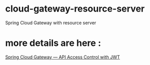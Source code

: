 # cloud-gateway-resource-server
 Spring Cloud Gateway with resource server

# more details are here : 
[Spring Cloud Gateway — API Access Control with JWT](https://er-akashgupta27.medium.com/api-access-control-with-spring-cloud-gateway-and-oauth2-resource-server-b9049492a798)

